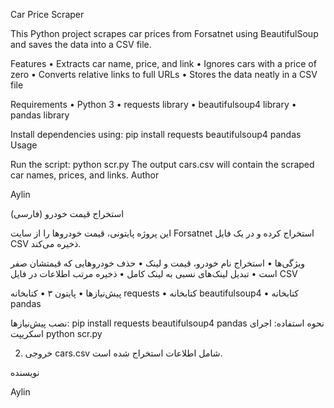 Car Price Scraper

This Python project scrapes car prices from Forsatnet using BeautifulSoup and saves the data into a CSV file.

Features
	•	Extracts car name, price, and link
	•	Ignores cars with a price of zero
	•	Converts relative links to full URLs
	•	Stores the data neatly in a CSV file

Requirements
	•	Python 3
	•	requests library
	•	beautifulsoup4 library
	•	pandas library

Install dependencies using:
pip install requests beautifulsoup4 pandas
Usage

Run the script:
python scr.py
The output cars.csv will contain the scraped car names, prices, and links.
Author

Aylin

استخراج قیمت خودرو (فارسی)

این پروژه پایتونی، قیمت خودروها را از سایت Forsatnet استخراج کرده و در یک فایل CSV ذخیره می‌کند.

ویژگی‌ها
	•	استخراج نام خودرو، قیمت و لینک
	•	حذف خودروهایی که قیمتشان صفر است
	•	تبدیل لینک‌های نسبی به لینک کامل
	•	ذخیره مرتب اطلاعات در فایل CSV

پیش‌نیازها
	•	پایتون ۳
	•	کتابخانه requests
	•	کتابخانه beautifulsoup4
	•	کتابخانه pandas

نصب پیش‌نیازها:
pip install requests beautifulsoup4 pandas
                                                                                                                                         نحوه استفاده:
                                                                                                                                         اجرای اسکریپت 
                                                                                                                                    python scr.py     

2.	خروجی cars.csv شامل اطلاعات استخراج شده است.

نویسنده

Aylin
